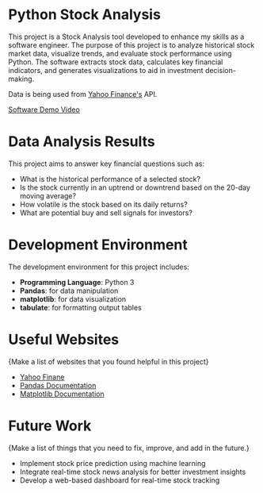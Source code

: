 # Python Stock Analysis

This project is a Stock Analysis tool developed to enhance my skills as a software engineer. The purpose of this project is to analyze historical stock market data, visualize trends, and evaluate stock performance using Python. The software extracts stock data, calculates key financial indicators, and generates visualizations to aid in investment decision-making.

Data is being used from [Yahoo Finance's](https://finance.yahoo.com/) API.

[Software Demo Video](http://youtube.link.goes.here)

# Data Analysis Results

This project aims to answer key financial questions such as:
- What is the historical performance of a selected stock?
- Is the stock currently in an uptrend or downtrend based on the 20-day moving average?
- How volatile is the stock based on its daily returns?
- What are potential buy and sell signals for investors?

# Development Environment

The development environment for this project includes:
- **Programming Language**: Python 3
- **Pandas**: for data manipulation
- **matplotlib**: for data visualization
- **tabulate**: for formatting output tables

# Useful Websites

{Make a list of websites that you found helpful in this project}
- [Yahoo Finane](https://finance.yahoo.com/)
- [Pandas Documentation](https://pandas.pydata.org/docs/)
- [Matplotlib Documentation](https://matplotlib.org/)

# Future Work

{Make a list of things that you need to fix, improve, and add in the future.}
* Implement stock price prediction using machine learning
* Integrate real-time stock news analysis for better investment insights
* Develop a web-based dashboard for real-time stock tracking